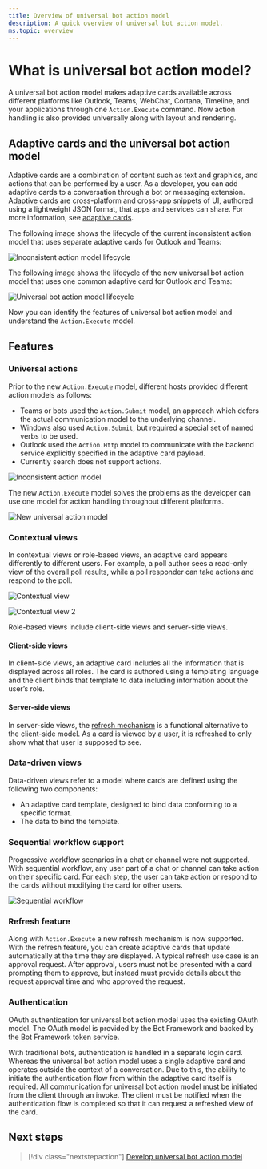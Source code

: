 ```yaml
---
title: Overview of universal bot action model
description: A quick overview of universal bot action model.
ms.topic: overview
---
```


# What is universal bot action model?

A universal bot action model makes adaptive cards available across different platforms like Outlook, Teams, WebChat, Cortana, Timeline, and your applications through one `Action.Execute` command. Now action handling is also provided universally along with layout and rendering.

## Adaptive cards and the universal bot action model

Adaptive cards are a combination of content such as text and graphics, and actions that can be performed by a user. As a developer, you can add adaptive cards to a conversation through a bot or messaging extension. Adaptive cards are cross-platform and cross-app snippets of UI, authored using a lightweight JSON format, that apps and services can share. For more information, see [adaptive cards](http://adaptivecards.io/).

The following image shows the lifecycle of the current inconsistent action model that uses separate adaptive cards for Outlook and Teams:

![Inconsistent action model lifecycle](~/assets/images/bots/inconsistent-action-model-lifecycle.png)

The following image shows the lifecycle of the new universal bot action model that uses one common adaptive card for Outlook and Teams:

![Universal bot action model lifecycle](~/assets/images/bots/universal-action-model-lifecycle.png)

Now you can identify the features of universal bot action model and understand the `Action.Execute` model.

## Features

### Universal actions

Prior to the new `Action.Execute` model, different hosts provided different action models as follows:

* Teams or bots used the `Action.Submit` model, an approach which defers the actual communication model to the underlying channel.
* Windows also used `Action.Submit`, but required a special set of named verbs to be used.
* Outlook used the `Action.Http` model to communicate with the backend service explicitly specified in the adaptive card payload.
* Currently search does not support actions.

![Inconsistent action model](~/assets/images/bots/inconsistent-action-model.png)

The new `Action.Execute` model solves the problems as the developer can use one model for action handling throughout different platforms.

![New universal action model](~/assets/images/bots/new-universal-action-model.png)

### Contextual views

In contextual views or role-based views, an adaptive card appears differently to different users. For example, a poll author sees a read-only view of the overall poll results, while a poll responder can take actions and respond to the poll.

![Contextual view](~/assets/images/bots/contextual-views.png)

![Contextual view 2](~/assets/images/bots/contextual-views2.png)

Role-based views include client-side views and server-side views.

#### Client-side views

In client-side views, an adaptive card includes all the information that is displayed across all roles. The card is authored using a templating language and the client binds that template to data including information about the user’s role.

#### Server-side views

In server-side views, the [refresh mechanism](#refresh-feature) is a functional alternative to the client-side model. As a card is viewed by a user, it is refreshed to only show what that user is supposed to see.

### Data-driven views

Data-driven views refer to a model where cards are defined using the following two components:

* An adaptive card template, designed to bind data conforming to a specific format.
* The data to bind the template.

### Sequential workflow support

Progressive  workflow scenarios in a chat or channel were not supported. With sequential workflow, any user part of a chat or channel can take action on their specific card. For each step, the user can take action or respond to the cards without modifying the card for other users.

![Sequential workflow](~/assets/images/bots/sequentialworkflow.png)

### Refresh feature

Along with `Action.Execute` a new refresh mechanism is now supported. With the refresh feature, you can create adaptive cards that update automatically at the time they are displayed. A typical refresh use case is an approval request. After approval, users must not be presented with a card prompting them to approve, but instead must provide details about the request approval time and who approved the request.

### Authentication

OAuth authentication for universal bot action model uses the existing OAuth model. The OAuth model is provided by the Bot Framework and backed by the Bot Framework token service.

With traditional bots, authentication is handled in a separate login card. Whereas the universal bot action model uses a single adaptive card and operates outside the context of a conversation. Due to this, the ability to initiate the authentication flow from within the adaptive card itself is required. All communication for universal bot action model must be initiated from the client through an invoke. The client must be notified when the authentication flow is completed so that it can request a refreshed view of the card.

## Next steps

> [!div class="nextstepaction"]
> [Develop universal bot action model](Develop-universal-bot-action-model.md)